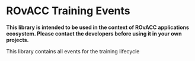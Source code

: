 # ROvACC Training Events

**This library is intended to be used in the context of ROvACC applications ecosystem. Please contact the developers before using it in your own projects.**

This library contains all events for the training lifecycle
